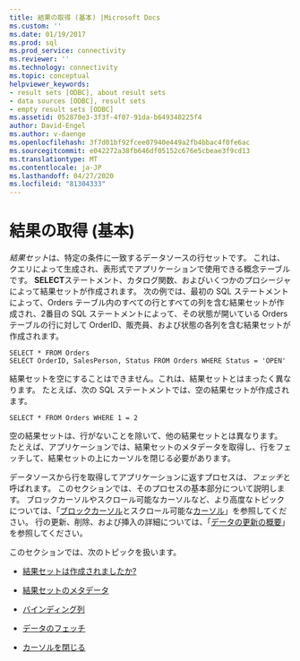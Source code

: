 ```yaml
---
title: 結果の取得 (基本) |Microsoft Docs
ms.custom: ''
ms.date: 01/19/2017
ms.prod: sql
ms.prod_service: connectivity
ms.reviewer: ''
ms.technology: connectivity
ms.topic: conceptual
helpviewer_keywords:
- result sets [ODBC], about result sets
- data sources [ODBC], result sets
- empty result sets [ODBC]
ms.assetid: 052870e3-3f3f-4f07-91da-b649348225f4
author: David-Engel
ms.author: v-daenge
ms.openlocfilehash: 3f7d01bf92fcee07940e449a2fb4bbac4f0fe6ac
ms.sourcegitcommit: e042272a38fb646df05152c676e5cbeae3f9cd13
ms.translationtype: MT
ms.contentlocale: ja-JP
ms.lasthandoff: 04/27/2020
ms.locfileid: "81304333"
---
```

# <a name="retrieving-results-basic"></a>結果の取得 (基本)
*結果セット*は、特定の条件に一致するデータソースの行セットです。 これは、クエリによって生成され、表形式でアプリケーションで使用できる概念テーブルです。 **SELECT**ステートメント、カタログ関数、およびいくつかのプロシージャによって結果セットが作成されます。 次の例では、最初の SQL ステートメントによって、Orders テーブル内のすべての行とすべての列を含む結果セットが作成され、2番目の SQL ステートメントによって、その状態が開いている Orders テーブルの行に対して OrderID、販売員、および状態の各列を含む結果セットが作成されます。  
  
```  
SELECT * FROM Orders  
SELECT OrderID, SalesPerson, Status FROM Orders WHERE Status = 'OPEN'  
```  
  
 結果セットを空にすることはできません。これは、結果セットとはまったく異なります。 たとえば、次の SQL ステートメントでは、空の結果セットが作成されます。  
  
```  
SELECT * FROM Orders WHERE 1 = 2  
```  
  
 空の結果セットは、行がないことを除いて、他の結果セットとは異なります。 たとえば、アプリケーションでは、結果セットのメタデータを取得し、行をフェッチして、結果セットの上にカーソルを閉じる必要があります。  
  
 データソースから行を取得してアプリケーションに返すプロセスは、*フェッチ*と呼ばれます。 このセクションでは、そのプロセスの基本部分について説明します。 ブロックカーソルやスクロール可能なカーソルなど、より高度なトピックについては、「[ブロックカーソル](../../../odbc/reference/develop-app/block-cursors.md)とスクロール可能な[カーソル](../../../odbc/reference/develop-app/scrollable-cursors.md)」を参照してください。 行の更新、削除、および挿入の詳細については、「[データの更新の概要](../../../odbc/reference/develop-app/updating-data-overview.md)」を参照してください。  
  
 このセクションでは、次のトピックを扱います。  
  
-   [結果セットは作成されましたか?](../../../odbc/reference/develop-app/was-a-result-set-created.md)  
  
-   [結果セットのメタデータ](../../../odbc/reference/develop-app/result-set-metadata.md)  
  
-   [バインディング列](../../../odbc/reference/develop-app/binding-columns.md)  
  
-   [データのフェッチ](../../../odbc/reference/develop-app/fetching-data.md)  
  
-   [カーソルを閉じる](../../../odbc/reference/develop-app/closing-the-cursor.md)
